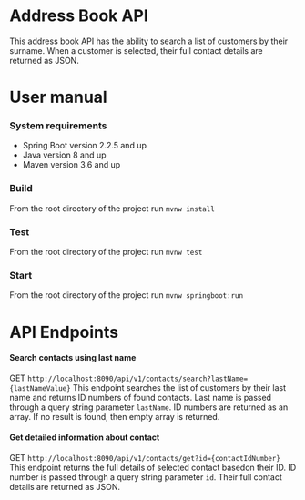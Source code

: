 # Address Book API
This address book API has the ability to search a list of customers by their surname. When a customer is selected, their full contact details are
returned as JSON. 

# User manual

### System requirements
 - Spring Boot version 2.2.5 and up
 - Java version 8 and up
 - Maven version 3.6 and up

### Build
From the root directory of the project run ```mvnw install```

### Test
From the root directory of the project run ```mvnw test```

### Start
From the root directory of the project run ```mvnw springboot:run```

# API Endpoints
#### Search contacts using last name
GET ```http://localhost:8090/api/v1/contacts/search?lastName={lastNameValue}```
This endpoint searches the list of customers by their last name and returns ID numbers of found contacts. Last name is passed through a query string parameter ```lastName```. ID numbers are returned as an array. If no result is found, then empty array is returned.


#### Get detailed information about contact
GET ```http://localhost:8090/api/v1/contacts/get?id={contactIdNumber}```
This endpoint returns the full details of selected contact basedon their ID. ID number is passed through a query string parameter ```id```. Their full contact details are returned as JSON.
